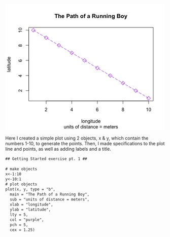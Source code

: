 
![](RunningBoyPlot.png)

Here I created a simple plot using 2 objects, x & y, which contain the numbers 1-10, to generate the points. Then, I made specifications to the plot line and points, as well as adding labels and a title.

```
## Getting Started exercise pt. 1 ##

# make objects
x<-1:10
y<-10:1
# plot objects
plot(x, y, type = "b", 
  main = "The Path of a Running Boy", 
  sub = "units of distance = meters", 
  xlab = "longitude", 
  ylab = "latitude", 
  lty = 5, 
  col = "purple", 
  pch = 5, 
  cex = 1.25) 
```
